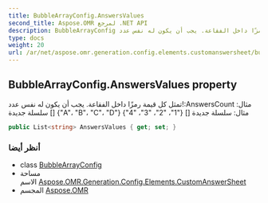 ```yaml
---
title: BubbleArrayConfig.AnswersValues
second_title: Aspose.OMR لمرجع .NET API
description: BubbleArrayConfig ملكية. تمثل كل قيمة رمزًا داخل الفقاعة. يجب أن يكون له نفس عددAnswersCount مثال سلسلة جديدة  A B C D مثال سلسلة جديدة  1 2 3 4
type: docs
weight: 20
url: /ar/net/aspose.omr.generation.config.elements.customanswersheet/bubblearrayconfig/answersvalues/
---
```

## BubbleArrayConfig.AnswersValues property

تمثل كل قيمة رمزًا داخل الفقاعة. يجب أن يكون له نفس عدد!:AnswersCount مثال: سلسلة جديدة [] {"A"، "B"، "C"، "D"} مثال: سلسلة جديدة [] {"1"، "2"، "3"، "4"}

```csharp
public List<string> AnswersValues { get; set; }
```

### أنظر أيضا

* class [BubbleArrayConfig](../)
* مساحة الاسم [Aspose.OMR.Generation.Config.Elements.CustomAnswerSheet](../../bubblearrayconfig/)
* المجسم [Aspose.OMR](../../../)


